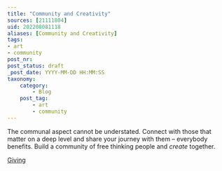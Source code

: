 ```yaml
---
title: "Community and Creativity"
sources: [21111804]
uid: 202208081118
aliases: [Community and Creativity]
tags: 
- art
- community
post_nr:
post_status: draft
_post_date: YYYY-MM-DD HH:MM:SS
taxonomy:
    category:
        - Blog
    post_tag:
        - art
        - community
---
```


The communal aspect cannot be understated. Connect with those that matter on a deep level and share your journey with them – everybody benefits.
Build a community of free thinking people and *create* together.

[Giving](giving-strongly.md)